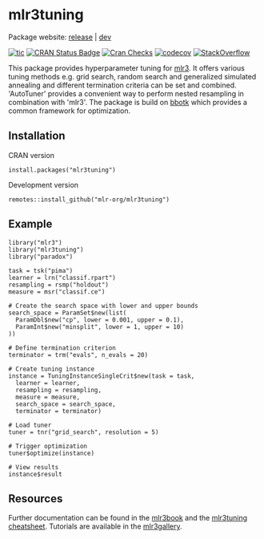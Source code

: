 # mlr3tuning

Package website: [release](https://mlr3tuning.mlr-org.com/) | [dev](https://mlr3tuning.mlr-org.com/dev/)

<!-- badges: start -->
[![tic](https://github.com/mlr-org/mlr3tuning/workflows/tic/badge.svg?branch=master)](https://github.com/mlr-org/mlr3tuning/actions)
[![CRAN Status Badge](https://www.r-pkg.org/badges/version-ago/mlr3tuning)](https://cran.r-project.org/package=mlr3tuning)
[![Cran Checks](https://cranchecks.info/badges/worst/mlr3tuning)](https://cran.r-project.org/web/checks/check_results_mlr3tuning.html)
[![codecov](https://codecov.io/gh/mlr-org/mlr3tuning/branch/master/graph/badge.svg)](https://codecov.io/gh/mlr-org/mlr3tuning)
[![StackOverflow](https://img.shields.io/badge/stackoverflow-mlr3-orange.svg)](https://stackoverflow.com/questions/tagged/mlr3)
<!-- badges: end -->

This package provides hyperparameter tuning for
[mlr3](https://mlr3.mlr-org.com). It offers various tuning methods e.g. grid
search, random search and generalized simulated annealing and different
termination criteria can be set and combined. 'AutoTuner' provides a convenient
way to perform nested resampling in combination with 'mlr3'. The package is
build on [bbotk](https://github.com/mlr-org/bbotk) which provides a common
framework for optimization.

## Installation

CRAN version

```{r}
install.packages("mlr3tuning")
```

Development version

```{r}
remotes::install_github("mlr-org/mlr3tuning")
```

## Example

```{r}
library("mlr3")
library("mlr3tuning")
library("paradox")

task = tsk("pima")
learner = lrn("classif.rpart")
resampling = rsmp("holdout")
measure = msr("classif.ce")

# Create the search space with lower and upper bounds
search_space = ParamSet$new(list(
  ParamDbl$new("cp", lower = 0.001, upper = 0.1),
  ParamInt$new("minsplit", lower = 1, upper = 10)
))

# Define termination criterion
terminator = trm("evals", n_evals = 20)

# Create tuning instance
instance = TuningInstanceSingleCrit$new(task = task,
  learner = learner,
  resampling = resampling,
  measure = measure,
  search_space = search_space,
  terminator = terminator)

# Load tuner
tuner = tnr("grid_search", resolution = 5)

# Trigger optimization
tuner$optimize(instance)

# View results
instance$result
```

## Resources

Further documentation can be found in the
[mlr3book](https://mlr3book.mlr-org.com/tuning.html) and the [mlr3tuning
cheatsheet](https://cheatsheets.mlr-org.com/mlr3tuning.pdf). Tutorials are
available in the [mlr3gallery](https://mlr3gallery.mlr-org.com/).

